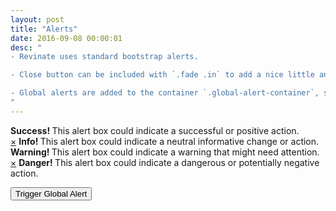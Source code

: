 ```yaml
---
layout: post
title: "Alerts"
date: 2016-09-08 00:00:01
desc: "
- Revinate uses standard bootstrap alerts.

- Close button can be included with `.fade .in` to add a nice little animation on close.

- Global alerts are added to the container `.global-alert-container`, should always include a close button, and should fade out after 10000ms (10 seconds).
"
---
```


<div class="alert alert-success">
  <strong>
    Success!
  </strong>
  This alert box could indicate a successful or positive action.
</div>
<div class="alert alert-info fade in">
  <a href="#" class="close" data-dismiss="alert" aria-label="close">&times;</a>
  <strong>
    Info!
  </strong>
  This alert box could indicate a neutral informative change or action.
</div>
<div class="alert alert-warning">
  <strong>
    Warning!
  </strong>
  This alert box could indicate a warning that might need attention.
</div>
<div class="alert alert-danger fade in">
  <a href="#" class="close" data-dismiss="alert" aria-label="close">&times;</a>
  <strong>
    Danger!
  </strong>
  This alert box could indicate a dangerous or potentially negative action.
</div>

<button class="btn btn-sm btn-primary trigger-global-alert">Trigger Global Alert</button>